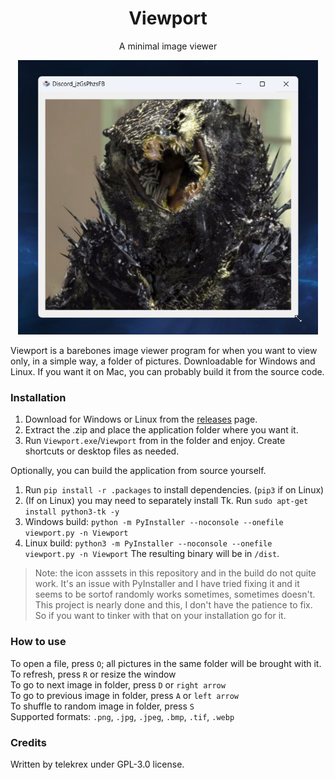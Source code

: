 <h1 align=center>Viewport</h1>
<p align=center>A minimal image viewer</p>
<p align=center>
  <img src="Screenshot.png" width=480/>
</p>

Viewport is a barebones image viewer program for when you want to view only, in a simple way, a folder of pictures. Downloadable for Windows and Linux. If you want it on Mac, you can probably build it from the source code.

### Installation
1. Download for Windows or Linux from the [releases](https://github.com/telekrex/viewport/releases) page.
2. Extract the .zip and place the application folder where you want it.
3. Run `Viewport.exe`/`Viewport` from in the folder and enjoy. Create shortcuts or desktop files as needed.

Optionally, you can build the application from source yourself.
1. Run `pip install -r .packages` to install dependencies. (`pip3` if on Linux)
1. (If on Linux) you may need to separately install Tk. Run `sudo apt-get install python3-tk -y`
2. Windows build: `python -m PyInstaller --noconsole --onefile viewport.py -n Viewport`
2. Linux build: `python3 -m PyInstaller --noconsole --onefile viewport.py -n Viewport`
The resulting binary will be in `/dist`.

> Note: the icon asssets in this repository and in the build do not quite work. It's an issue with PyInstaller and I have tried fixing it and it seems to be sortof randomly works sometimes, sometimes doesn't. This project is nearly done and this, I don't have the patience to fix. So if you want to tinker with that on your installation go for it.

### How to use
To open a file, press `O`; all pictures in the same folder will be brought with it.  
To refresh, press `R` or resize the window  
To go to next image in folder, press `D` or `right arrow`  
To go to previous image in folder, press `A` or `left arrow`  
To shuffle to random image in folder, press `S`  
Supported formats: `.png`, `.jpg`, `.jpeg`, `.bmp`, `.tif`, `.webp`

### Credits
Written by telekrex under GPL-3.0 license.